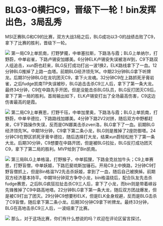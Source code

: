 # BLG3-0横扫C9，晋级下一轮！bin发挥出色，3局乱秀

MSI正赛BLG和C9的比赛，双方大战3局之后，BLG成功以3-0的战绩击败了C9，拿下了比赛的胜利，晋级下一轮。

![](https://inews.gtimg.com/news_bt/O4mhuALl7CvPUdvaCP0I9G13xCdIKdgWxvkotKvxwvuFwAA/1000)
第一局C9上单凯南，打野梦魇，中单塞拉斯，下路洛与霞；BLG上单纳尔，打野蔚，中单岩雀，下路卢锡安加娜美。6分钟ELK卢锡安失误被洛W到，C9下路双人组追击，xun蔚也赶来，BLG反打成功打出一波1换2，ELK路线拿下了一血。12分钟BLG推掉了上路一血塔。前期BLG经济领先1K。中期23分钟BLG拿下听牌龙。后期31分钟BLG在龙坑团灭C9，拿下火龙魂。32分钟C9在上路抓死牙膏岩雀，之后fudge凯南TP失误被秒，BLG追击击杀C9三人后，拿下了第一条大龙。最终34分钟，C9在中路先手开团，但是没能击杀BLG队员，BLG反打团灭C9后，拿下了第一局的胜利。首局输出如下，ELK卢锡安打出了全场最高伤害，C9这边伤害最高的是霞。

![](https://inews.gtimg.com/news_bt/O-YxZ7kMg2Zy4SnuqDwd62HAAyeLoJLD_TF4B6Yh-YfvMAA/1000)
第二局C9上单赛恩，打野千珏，中单加里奥，下路洛与霞；BLG上单凯南，打野蔚，中单辛德拉，下路路线加娜美。4分钟下路2V2对拼，随后双方中野都赶来，C9下路操作失误，反而是ON娜美击杀zven洛，BLG拿下了一血。前期BLG经济领先1K。中期18分钟，C9拿下第二条小龙，BLG则是推掉了2座防御塔。24分钟C9在野区抓死牙膏辛德拉，随后选择打大龙，结果xun蔚轻松抢下了第一条大龙。后期30分钟，C9想要在中路开团，但是被BLG拉扯，BLG反打成功团灭C9，拿下了第二局的胜利。MVP给到了Bin凯南。

![](https://inews.gtimg.com/news_bt/OaieSf7kZCQFSk_Ju_2ORBjAHJDrBmDBf7opwyrckq2P8AA/1000)
第三局BLG上单格温，打野猴子，中单狐狸，下路金克丝加牛头；C9上单赛恩，打野盲僧，中单妖姬，下路厄斐琉斯加锤石。开局C9上中换路，2分钟C9打野盲僧抓上，但是Bin格温1V2先击杀妖姬，拿到了一血，随后自己被换掉。前期双方经济基本持平。中期18分钟双方争夺小龙，bin格温绕后，配合队友先击杀fudge赛恩，之后BLG疯狂拉扯击杀C9三人后，拿下了小龙，而bin则是带着峡谷先锋推掉了C9中路高地塔。22分钟BLG拿下第一条大龙，随后双方团战爆发，但是被C9打出了团灭。29分钟C9想要秒ELK，但是ELK金身规避，反而是BLG击杀了C9盲僧，随后拿下第二条小龙。后期30分钟C9拿下听牌龙。最终33分钟，BLG在高地击杀C9三人后，一波结束了比赛。

![](https://inews.gtimg.com/news_bt/On12GfluPM4u4oqPy203G8RUSAwA1sPyWFxHUXRqnn4bAAA/1000)
那么，对于这场比赛，你们有什么想说的吗？欢迎在评论区留言探讨。


